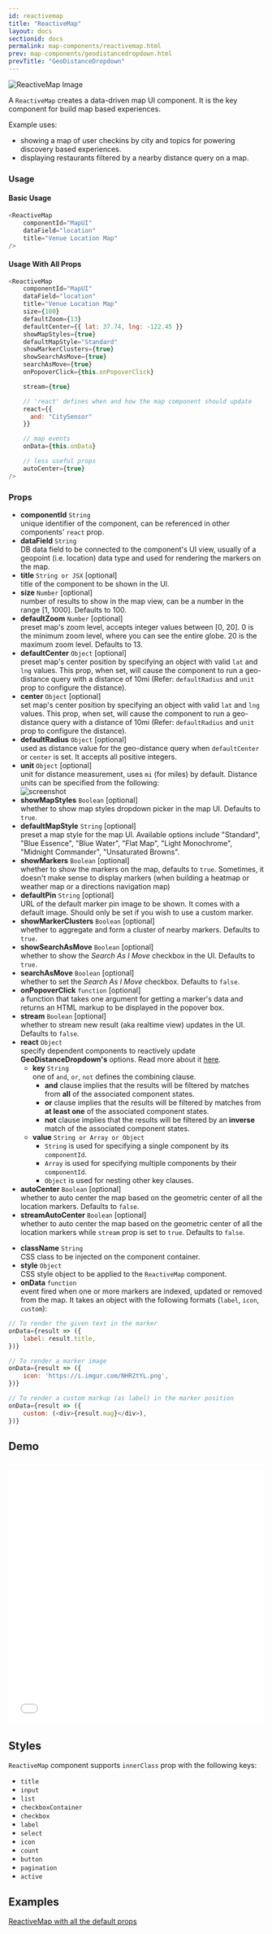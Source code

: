 ```yaml
---
id: reactivemap
title: "ReactiveMap"
layout: docs
sectionid: docs
permalink: map-components/reactivemap.html
prev: map-components/geodistancedropdown.html
prevTitle: "GeoDistanceDropdown"
---
```


![ReactiveMap Image](https://i.imgur.com/Q87ks8I.png)

A `ReactiveMap` creates a data-driven map UI component. It is the key component for build map based experiences.

Example uses:
* showing a map of user checkins by city and topics for powering discovery based experiences.
* displaying restaurants filtered by a nearby distance query on a map.

### Usage

#### Basic Usage

```js
<ReactiveMap
    componentId="MapUI"
    dataField="location"
    title="Venue Location Map"
/>
```

#### Usage With All Props

```js
<ReactiveMap
    componentId="MapUI"
    dataField="location"
    title="Venue Location Map"
    size={100}
    defaultZoom={13}
    defaultCenter={{ lat: 37.74, lng: -122.45 }}
    showMapStyles={true}
    defaultMapStyle="Standard"
    showMarkerClusters={true}
    showSearchAsMove={true}
    searchAsMove={true}
    onPopoverClick={this.onPopoverClick}

    stream={true}

    // 'react' defines when and how the map component should update
    react={{
      and: "CitySensor"
    }}

    // map events
    onData={this.onData}

    // less useful props
    autoCenter={true}
/>
```

### Props

- **componentId** `String`  
    unique identifier of the component, can be referenced in other components' `react` prop.
- **dataField** `String`  
    DB data field to be connected to the component's UI view, usually of a geopoint (i.e. location) data type and used for rendering the markers on the map.
- **title** `String or JSX` [optional]  
    title of the component to be shown in the UI.
- **size** `Number` [optional]  
    number of results to show in the map view, can be a number in the range [1, 1000]. Defaults to 100.
- **defaultZoom** `Number` [optional]  
    preset map's zoom level, accepts integer values between [0, 20]. 0 is the minimum zoom level, where you can see the entire globe. 20 is the maximum zoom level. Defaults to 13.
- **defaultCenter** `Object` [optional]  
    preset map's center position by specifying an object with valid `lat` and `lng` values. This prop, when set, will cause the component to run a geo-distance query with a distance of 10mi (Refer: `defaultRadius` and `unit` prop to configure the distance).
- **center** `Object` [optional]  
    set map's center position by specifying an object with valid `lat` and `lng` values. This prop, when set, will cause the component to run a geo-distance query with a distance of 10mi (Refer: `defaultRadius` and `unit` prop to configure the distance).
- **defaultRadius** `Object` [optional]  
    used as distance value for the geo-distance query when `defaultCenter` or `center` is set. It accepts all positive integers.
- **unit** `Object` [optional]  
    unit for distance measurement, uses `mi` (for miles) by default. Distance units can be specified from the following:  
    ![screenshot](https://i.imgur.com/STbeagk.png)
- **showMapStyles** `Boolean` [optional]  
    whether to show map styles dropdown picker in the map UI. Defaults to `true`.
- **defaultMapStyle** `String` [optional]  
    preset a map style for the map UI. Available options include "Standard", "Blue Essence", "Blue Water", "Flat Map", "Light Monochrome", "Midnight Commander", "Unsaturated Browns".
- **showMarkers** `Boolean` [optional]  
    whether to show the markers on the map, defaults to `true`. Sometimes, it doesn't make sense to display markers (when building a heatmap or weather map or a directions navigation map)
- **defaultPin** `String` [optional]  
    URL of the default marker pin image to be shown. It comes with a default image. Should only be set if you wish to use a custom marker.
- **showMarkerClusters** `Boolean` [optional]  
    whether to aggregate and form a cluster of nearby markers. Defaults to `true`.
- **showSearchAsMove** `Boolean` [optional]  
    whether to show the *Search As I Move* checkbox in the UI. Defaults to `true`.
- **searchAsMove** `Boolean` [optional]  
    whether to set the *Search As I Move* checkbox. Defaults to `false`.
- **onPopoverClick** `function` [optional]  
    a function that takes one argument for getting a marker's data and returns an HTML markup to be displayed in the popover box.
- **stream** `Boolean` [optional]  
    whether to stream new result (aka realtime view) updates in the UI. Defaults to `false`.
- **react** `Object`  
    specify dependent components to reactively update **GeoDistanceDropdown's** options. Read more about it [here](/advanced/react.html).
    - **key** `String`  
        one of `and`, `or`, `not` defines the combining clause.
        - **and** clause implies that the results will be filtered by matches from **all** of the associated component states.
        - **or** clause implies that the results will be filtered by matches from **at least one** of the associated component states.
        - **not** clause implies that the results will be filtered by an **inverse** match of the associated component states.
    - **value** `String or Array or Object`  
        - `String` is used for specifying a single component by its `componentId`.
        - `Array` is used for specifying multiple components by their `componentId`.
        - `Object` is used for nesting other key clauses.
- **autoCenter** `Boolean` [optional]  
    whether to auto center the map based on the geometric center of all the location markers. Defaults to `false`.
- **streamAutoCenter** `Boolean` [optional]  
    whether to auto center the map based on the geometric center of all the location markers while `stream` prop is set to `true`. Defaults to `false`.
<!-- - **autoMarkerPosition** `Boolean` [optional]  
    whether to set the rotation angle of the marker image based on the delta changes in its location, useful when displaying realtime traffic data. Defaults to `false`. -->
- **className** `String`  
    CSS class to be injected on the component container.
- **style** `Object`  
    CSS style object to be applied to the `ReactiveMap` component.
- **onData** `function`  
    event fired when one or more markers are indexed, updated or removed from the map. It takes an object with the following formats (`label`, `icon`, `custom`):

```js
// To render the given text in the marker 
onData={result => ({
    label: result.title,
})}

// To render a marker image 
onData={result => ({
    icon: 'https://i.imgur.com/NHR2tYL.png',
})}

// To render a custom markup (as label) in the marker position 
onData={result => ({
    custom: (<div>{result.mag}</div>),
})}
```


## Demo

<br />

<iframe height='500' scrolling='no' title='ReactiveMap Example' src='//codepen.io/dhruvdutt/embed/KRwmvz/?height=500&theme-id=light&embed-version=2' frameborder='no' allowtransparency='true' allowfullscreen='true' style='width: 100%;'>See the Pen <a href='https://codepen.io/dhruvdutt/pen/KRwmvz/'>ReactiveMap Example</a> by Dhruvdutt Jadhav (<a href='https://codepen.io/dhruvdutt'>@dhruvdutt</a>) on <a href='https://codepen.io'>CodePen</a>.
</iframe>

## Styles

`ReactiveMap` component supports `innerClass` prop with the following keys:    

- `title`
- `input`
- `list`
- `checkboxContainer`
- `checkbox`
- `label`
- `select`
- `icon`
- `count`
- `button`
- `pagination`
- `active`

## Examples

<a href="https://opensource.appbase.io/playground/?selectedKind=Map%20Components%2FReactiveMap&selectedStory=Basic&full=0&addons=1&stories=1&panelRight=0&addonPanel=storybooks%2Fstorybook-addon-knobs" target="_blank">ReactiveMap with all the default props</a>
